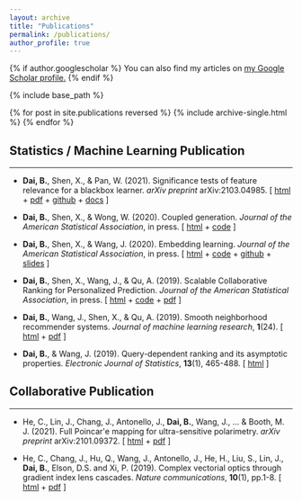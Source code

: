 ```yaml
---
layout: archive
title: "Publications"
permalink: /publications/
author_profile: true
---
```


{% if author.googlescholar %}
  You can also find my articles on <u><a href="{{author.googlescholar}}">my Google Scholar profile</a>.</u>
{% endif %}

{% include base_path %}

{% for post in site.publications reversed %}
  {% include archive-single.html %}
{% endfor %}


## Statistics / Machine Learning Publication
- - -
* **Dai, B.**, Shen, X., & Pan, W. (2021). Significance tests of feature relevance for a blackbox learner. *arXiv preprint* arXiv:2103.04985. [ [html](https://arxiv.org/abs/2103.04985) + [pdf](https://arxiv.org/pdf/2103.04985.pdf) + [github](https://github.com/statmlben/dnn-inference) + [docs](https://dnn-inference.readthedocs.io/en/latest/) ]

* **Dai, B.**, Shen, X., & Wong, W. (2020). Coupled generation. *Journal of the American Statistical Association*, in press. [ [html](https://doi.org/10.1080/01621459.2020.1844719) + [code](https://amstat.tandfonline.com/doi/suppl/10.1080/01621459.2020.1844719?scroll=top#.YFt5dUNKiV4) ]

* **Dai, B.**, Shen, X., & Wang, J. (2020). Embedding learning. *Journal of the American Statistical Association*, in press. [ [html](https://doi.org/10.1080/01621459.2020.1775614) + [code](https://amstat.tandfonline.com/doi/suppl/10.1080/01621459.2020.1775614?scroll=top#.YFt50kNKiV4) + [github](https://github.com/statmlben/embedding-learning) + [slides](https://www.researchgate.net/publication/346572305_slidespdf) ]

* **Dai, B.**, Shen, X., Wang, J., & Qu, A. (2019). Scalable Collaborative Ranking for Personalized Prediction. *Journal of the American Statistical Association*, in press. [ [html](https://doi.org/10.1080/01621459.2019.1691562) + [code](https://amstat.tandfonline.com/doi/suppl/10.1080/01621459.2019.1691562?scroll=top#.YFt-q0NKiV4) + [pdf](https://www.researchgate.net/publication/337266015_Scalable_Collaborative_Ranking_for_Personalized_Prediction) ]

* **Dai, B.**, Wang, J., Shen, X., & Qu, A. (2019). Smooth neighborhood recommender systems. *Journal of machine learning research*, **1**(24). [ [html](https://www.jmlr.org/papers/v20/17-629.html) + [pdf](https://www.jmlr.org/papers/volume20/17-629/17-629.pdf) ]

* **Dai, B.**, & Wang, J. (2019). Query-dependent ranking and its asymptotic properties. *Electronic Journal of Statistics*, **13**(1), 465-488. [ [html](https://projecteuclid.org/journals/electronic-journal-of-statistics/volume-13/issue-1/Query-dependent-ranking-and-its-asymptotic-properties/10.1214/19-EJS1531.full) ]

<!-- <sup>*</sup> Equal authorship statement -->

## Collaborative Publication
- - -
* He, C., Lin, J., Chang, J., Antonello, J., **Dai, B.**, Wang, J., ... & Booth, M. J. (2021). Full Poincar\'e mapping for ultra-sensitive polarimetry. *arXiv preprint* arXiv:2101.09372. [ [html](https://arxiv.org/abs/2101.09372) + [pdf](https://arxiv.org/pdf/2101.09372.pdf) ]

* He, C., Chang, J., Hu, Q., Wang, J., Antonello, J., He, H., Liu, S., Lin, J., **Dai, B.**, Elson, D.S. and Xi, P. (2019). Complex vectorial optics through gradient index lens cascades. *Nature communications*, **10**(1), pp.1-8. [ [html](https://www.nature.com/articles/s41467-019-12286-3) + [pdf](https://www.nature.com/articles/s41467-019-12286-3.pdf) ]
